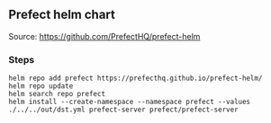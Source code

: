 ## Prefect helm chart

Source: https://github.com/PrefectHQ/prefect-helm

### Steps

```
helm repo add prefect https://prefecthq.github.io/prefect-helm/
helm repo update
helm search repo prefect
helm install --create-namespace --namespace prefect --values ./../../out/dst.yml prefect-server prefect/prefect-server
```
